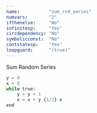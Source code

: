 ```yaml
---
name:           "sum_rnd_series"
numvars:        "2"
ifthenelse:     "No"
infinitesp:     "Yes"
circdependency: "No"
symbolicconst:  "No"
contstatesp:    "Yes"
loopguard:      "(true)"
---
```


Sum Random Series

```python
y = 0
x = 0
while true:
    y = y + 1
    x = x + y {1/2} x
end
```
